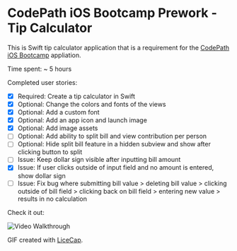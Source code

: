 # CodePath iOS Bootcamp Prework - Tip Calculator

This is Swift tip calculator application that is a requirement for the [CodePath iOS Bootcamp](https://codepath.com/iosbootcamp) appliation.

Time spent: ~ 5 hours

Completed user stories:

* [x] Required: Create a tip calculator in Swift
* [x] Optional: Change the colors and fonts of the views
* [x] Optional: Add a custom font
* [x] Optional: Add an app icon and launch image
* [x] Optional: Add image assets
* [ ] Optional: Add ability to split bill and view contribution per person
* [ ] Optional: Hide split bill feature in a hidden subview and show after clicking button to split
* [ ] Issue: Keep dollar sign visible after inputting bill amount
* [x] Issue: If user clicks outside of input field and no amount is entered, show dollar sign
* [ ] Issue: Fix bug where submitting bill value > deleting bill value > clicking outside of bill field > clicking back on bill field > entering new value > results in no calculation

Check it out:

![Video Walkthrough](anim_rotten_tomatoes.gif)

GIF created with [LiceCap](http://www.cockos.com/licecap/).
